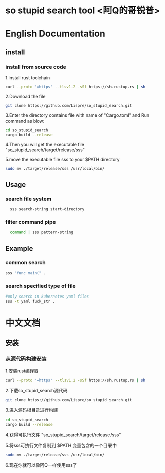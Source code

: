 # so stupid search tool <阿Q的哥锐普>

# English Documentation

## install

### install from source code
1.install rust toolchain
```bash
curl --proto '=https' --tlsv1.2 -sSf https://sh.rustup.rs | sh
```
2.Download the file
```bash
git clone https://github.com/Lispre/so_stupid_search.git
```
3.Enter the directory contains file with name of "Cargo.toml" and Run command as blow:
```bash
cd so_stupid_search
cargo build --release
```
4.Then you will get the executable file "so_stupid_search/target/release/sss"

5.move the executable file sss to your $PATH directory
```bash
sudo mv ./target/release/sss /usr/local/bin/
```

## Usage
### search file system
```bash
  sss search-string start-directory
```
### filter command pipe
```bash
  command | sss pattern-string
```

## Example

### common search
```bash
sss "func main(" .
```

### search specified type of file
```bash
#only search in kubernetes yaml files
sss -t yaml fuck_str .
```
 
# 中文文档

## 安装
### 从源代码构建安装
1.安装rust编译器
```bash
curl --proto '=https' --tlsv1.2 -sSf https://sh.rustup.rs | sh
```
2.下载so_stupid_search源代码
```bash
git clone https://github.com/Lispre/so_stupid_search.git
```
3.进入源码根目录进行构建
```bash
cd so_stupid_search
cargo build --release
```

4.获得可执行文件 "so_stupid_search/target/release/sss"

5.将sss可执行文件复制到 $PATH 变量包含的一个目录中
```bash
sudo mv ./target/release/sss /usr/local/bin/
```
6.现在你就可以像阿Q一样使用sss了
